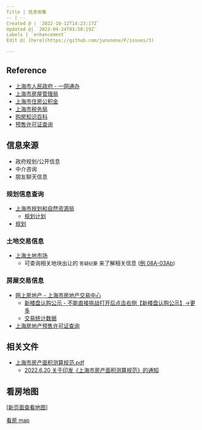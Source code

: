 ```yaml
---
Title | 信息收集
-- | --
Created @ | `2022-10-12T14:23:17Z`
Updated @| `2023-04-24T03:50:19Z`
Labels | `enhancement`
Edit @| [here](https://github.com/junxnone/F/issues/3)

---
```

## Reference

- [上海市人民政府 -  一网通办](https://www.shanghai.gov.cn/)
- [上海市房屋管理局](http://fgj.sh.gov.cn/)
- [上海市住房公积金](https://www.shgjj.com/)
- [上海市税务局](http://shanghai.chinatax.gov.cn/)
- [购房知识百科](https://house.mofangyu.com/)
- [预售许可证查询](http://fgj.sh.gov.cn/ysxkz/index.html)

## 信息来源

- 政府规划/公开信息
- 中介咨询
- 朋友聊天信息

### 规划信息查询
- [上海市规划和自然资源局](https://ghzyj.sh.gov.cn/)
  - [规划计划](https://ghzyj.sh.gov.cn/ghjh/)
- [规划](/0037_规划)

### 土地交易信息
- [上海土地市场](http://tdsc.ghzyj.sh.gov.cn/)
  - 可查询相关地块出让的 `答疑纪要` 来了解相关信息 ([例 08A-03Ab](http://tdsc.ghzyj.sh.gov.cn/bin/file/dyjy/202205416/dyjy.doc))


### 房屋交易信息

- [网上房地产 - 上海市房地产交易中心](http://www.fangdi.com.cn/index.html)
  - [新楼盘认购公示 - 不能直接挑战打开后点击右侧【新楼盘认购公示】->更多](http://www.fangdi.com.cn/new_house/new_house_jjswlpgs.html)
  - [交易统计数据](http://www.fangdi.com.cn/trade/trade.html)
- [上海房地产预售许可证查询](http://fgj.sh.gov.cn/ysxkz/index.html?eqid=b933d1b800285d8500000002642a6c0b)


## 相关文件
- [上海市房产面积测算规范.pdf](https://github.com/junxnone/F/files/10841956/default.pdf)
  - [2022.6.20 关于印发《上海市房产面积测算规范》的通知](http://fgj.sh.gov.cn/fdcsc/20220620/625681b8a2994896b81de1da99f9b09f.html)


## 看房地图

[[新页面查看地图](https://junxnone.github.io/fmap/mp/all)]

[看房 map](https://junxnone.github.io/fmap/mp/all ':include :type=iframe width=100% height=600px')

